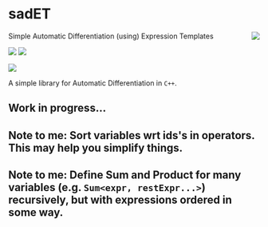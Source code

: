 # sadET
<img align="right" src="https://github.com/dkaramit/SAD_ET/blob/logo/sadETlogo-small.png">

Simple Automatic Differentiation (using) Expression Templates

![](https://img.shields.io/badge/language-C++-black.svg)  ![](https://tokei.rs/b1/github/dkaramit/SadET)
  
![](https://img.shields.io/github/repo-size/dkaramit/sadET?color=blue)



A simple library for Automatic Differentiation in ```C++```. 

## Work in progress...
## Note to me: Sort variables wrt ids's in operators. This may help you simplify things. 
## Note to me:  Define Sum and Product for many variables (e.g. `Sum<expr, restExpr...>`) recursively, but with expressions ordered in some way.